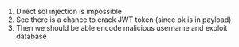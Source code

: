 1. Direct sql injection is impossible
2. See there is a chance to crack JWT token (since pk is in payload)
3. Then we should be able encode malicious username and exploit database

